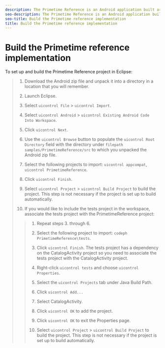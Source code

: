 ```yaml
---
description: The Primetime Reference is an Android application built around the and AVE frameworks.
seo-description: The Primetime Reference is an Android application built around the and AVE frameworks.
seo-title: Build the Primetime reference implementation
title: Build the Primetime reference implementation
---
```


# Build the Primetime reference implementation

To set up and build the Primetime Reference project in Eclipse:

>1. Download the  Android zip file and unpack it into a directory in a location that you will remember.
>   
>1. Launch Eclipse.
>   
>1. Select `uicontrol File` &gt; `uicontrol Import`.
>   
>1. Select `uicontrol Android` &gt; `uicontrol Existing Android Code Into Workspace`.
>   
>1. Click `uicontrol Next`.
>   
>1. Use the `uicontrol Browse` button to populate the `uicontrol Root Directory` field with the directory under `filepath samples/PrimetimeReference/src` to which you unpacked the  Android zip file.
>   
>1. Select the following projects to import: `uicontrol appcompat`, `uicontrol PrimetimeReference`.
>   
>1. Click `uicontrol Finish`.
>   
>1. Select  `uicontrol Project`  &gt; `uicontrol Build Project`  to build the project.
>   This step is not necessary if the project is set up to build automatically.
>   
>1. If you would like to include the tests project in the workspace, associate the tests project with the PrimetimeReference project:
>   >1. Repeat steps 3. through 6.
>   >   
>   >1. Select the following project to import: `codeph PrimetimeReference\tests`.
>   >   
>   >1. Click `uicontrol Finish`.
>   >   The tests project has a dependency on the CatalogActivity project so you need to associate the tests project with the CatalogActivity project.
>   >   
>   >1. Right-click `uicontrol tests` and choose `uicontrol Properties`.
>   >   
>   >1. Select the `uicontrol Projects` tab under Java Build Path.
>   >   
>   >1. Click `uicontrol Add...`
>   >   
>   >1. Select CatalogActivity.
>   >   
>   >1. Click `uicontrol OK` to add the project.
>   >   
>   >1. Click `uicontrol OK` to exit the Properties page.
>   >   
>   >1. Select  `uicontrol Project`  &gt; `uicontrol Build Project`  to build the project.
>   >   This step is not necessary if the project is set up to build automatically.
>   >   
>   >   
>   
>   
